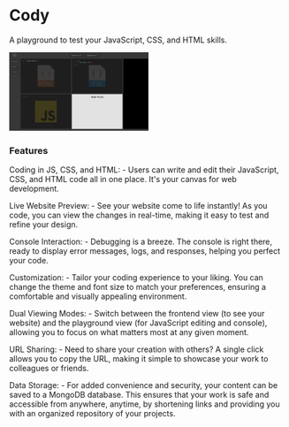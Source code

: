 # Cody

A playground to test your JavaScript, CSS, and HTML skills.

<img  width="50%" src="./public/cody.png" />

### Features

Coding in JS, CSS, and HTML: - Users can write and edit their JavaScript, CSS, and HTML code all in one place. It's your canvas for web development.

Live Website Preview: - See your website come to life instantly! As you code, you can view the changes in real-time, making it easy to test and refine your design.

Console Interaction: - Debugging is a breeze. The console is right there, ready to display error messages, logs, and responses, helping you perfect your code.

Customization: - Tailor your coding experience to your liking. You can change the theme and font size to match your preferences, ensuring a comfortable and visually appealing environment.

Dual Viewing Modes: - Switch between the frontend view (to see your website) and the playground view (for JavaScript editing and console), allowing you to focus on what matters most at any given moment.

URL Sharing: - Need to share your creation with others? A single click allows you to copy the URL, making it simple to showcase your work to colleagues or friends.

Data Storage: - For added convenience and security, your content can be saved to a MongoDB database. This ensures that your work is safe and accessible from anywhere, anytime, by shortening links and providing you with an organized repository of your projects.

